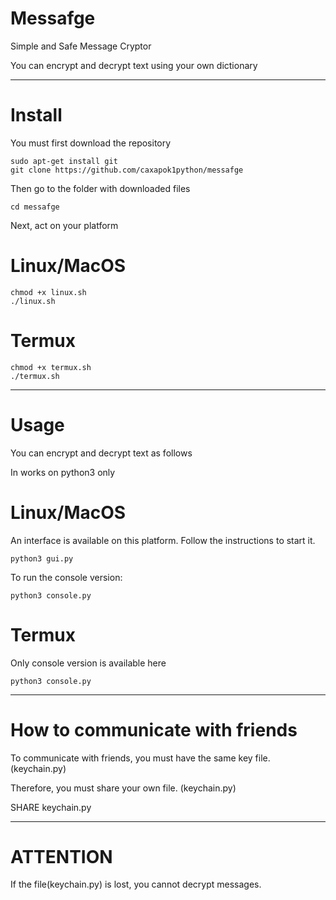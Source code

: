 # Messafge
Simple and Safe Message Cryptor

You can encrypt and decrypt text using your own dictionary
***
# Install

You must first download the repository

    sudo apt-get install git
    git clone https://github.com/caxapok1python/messafge

Then go to the folder with downloaded files

    cd messafge

Next, act on your platform

# Linux/MacOS

    chmod +x linux.sh
    ./linux.sh

# Termux
    
    chmod +x termux.sh
    ./termux.sh

***
# Usage
You can encrypt and decrypt text as follows

In works on python3 only

# Linux/MacOS
An interface is available on this platform.
Follow the instructions to start it.
    
    python3 gui.py

To run the console version:
    
    python3 console.py

# Termux
Only console version is available here

    python3 console.py
***

# How to communicate with friends
To communicate with friends, you must have the same key file. (keychain.py)

Therefore, you must share your own file. (keychain.py)
    
SHARE keychain.py

***
# ATTENTION
If the file(keychain.py) is lost, you cannot decrypt messages.
